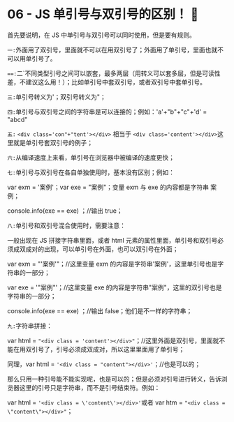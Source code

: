 # 06 - JS 单引号与双引号的区别！ :blossom:

首先要说明，在 JS 中单引号与双引号可以同时使用，但是要有规则。

`一:`外面用了双引号，里面就不可以在用双引号了；外面用了单引号，里面也就不可以用单引号了。

`==:`二`不同类型引号之间可以嵌套，最多两层（用转义可以套多层，但是可读性差，不建议这么用！）；比如单引号中套双引号，或者双引号中套单引号。

`三:`单引号转义为\'；双引号转义为\"；

`四:`单引号与双引号之间的字符串是可以连接的；例如：'a'+"b"+"c"+'d' = "abcd"

`五:` `<div class='con"+"tent'></div>` 相当于 `<div class='content'></div>`这里就是单引号套双引号的例子；

`六:`从编译速度上来看，单引号在浏览器中被编译的速度更快；

`七:`单引号与双引号在各自单独使用时，基本没有区别；例如：

var exm = '案例'；var exe = "案例"；变量 exm 与 exe 的内容都是字符串 案例；

console.info(exe == exe) ；//输出 true；

`八:`单引号和双引号混合使用时，需要注意：

一般出现在 JS 拼接字符串里面，或者 html 元素的属性里面，单引号和双引号必须成双成对的出现，可以单引号在外面，也可以双引号在外面；

var exm = "'案例'"；//这里变量 exm 的内容是字符串'案例'，这里单引号也是字符串的一部分；

var exe = '"案例"'；//这里变量 exe 的内容是字符串"案例"，这里的双引号也是字符串的一部分；

console.info(exe == exe) ；//输出 false；他们是不一样的字符串；

`九:`字符串拼接：

var html = `"<div class = 'content'></div>"`；//这里外面是双引号，里面就不能在用双引号了，引号必须成双成对，所以这里里面用了单引号；

同理，var html = `'<div class = "content"></div>'`；//也是可以的；

那么只用一种引号能不能实现呢，也是可以的；但是必须对引号进行转义，告诉浏览器这里的引号只是字符串，而不是引号结束符。例如：

var html = `'<div class = \'content\'></div>'`或者 var htm = `"<div class = \"content\"></div>"`；
